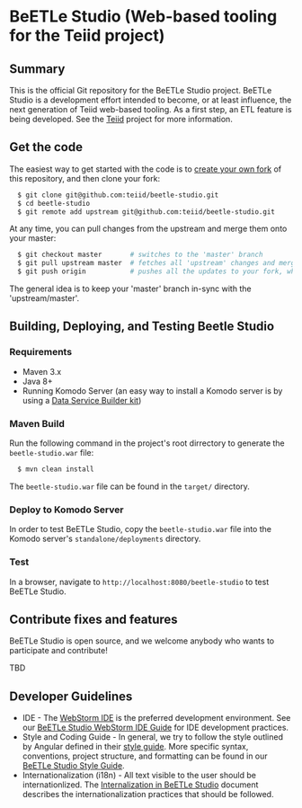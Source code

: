 # BeETLe Studio (Web-based tooling for the Teiid project)

## Summary

This is the official Git repository for the BeETLe Studio project. BeETLe Studio is a development effort 
intended to become, or at least influence, the next generation of Teiid web-based tooling. As a
first step, an ETL feature is being developed. See the [Teiid](http://teiid.jboss.org/) project
for more information.

## Get the code

The easiest way to get started with the code is to [create your own fork](http://help.github.com/forking/)
of this repository, and then clone your fork:
```bash
  $ git clone git@github.com:teiid/beetle-studio.git
  $ cd beetle-studio
  $ git remote add upstream git@github.com:teiid/beetle-studio.git
```
At any time, you can pull changes from the upstream and merge them onto your master:
```bash
  $ git checkout master       # switches to the 'master' branch
  $ git pull upstream master  # fetches all 'upstream' changes and merges 'upstream/master' onto your 'master' branch
  $ git push origin           # pushes all the updates to your fork, which should be in-sync with 'upstream'
```
The general idea is to keep your 'master' branch in-sync with the 'upstream/master'.

## Building, Deploying, and Testing Beetle Studio

### Requirements

- Maven 3.x
- Java 8+
- Running Komodo Server (an easy way to install a Komodo server is by using 
a [Data Service Builder kit](https://developer.jboss.org/wiki/GettingStartedWithDataServicesBuilder))

### Maven Build

Run the following command in the project's root dirrectory to generate the `beetle-studio.war` file:
```bash
  $ mvn clean install
```

The `beetle-studio.war` file can be found in the `target/` directory.

### Deploy to Komodo Server

In order to test BeETLe Studio, copy the `beetle-studio.war` file into the Komodo server's `standalone/deployments` directory.

### Test

In a browser, navigate to `http://localhost:8080/beetle-studio` to test BeETLe Studio.

## Contribute fixes and features

BeETLe Studio is open source, and we welcome anybody who wants to participate and contribute!

TBD

## Developer Guidelines

- IDE - The [WebStorm IDE](https://www.jetbrains.com/webstorm/) is the preferred development environment. See our
[BeETLe Studio WebStorm IDE Guide](https://github.com/teiid/beetle-studio/blob/master/documentation/ide/webstorm-guide.md) for IDE development practices.
- Style and Coding Guide - In general, we try to follow the style outlined by Angular defined
in their [style guide](https://angular.io/guide/styleguide). More specific syntax, conventions,
project structure, and formatting can be found in our [BeETLe Studio Style Guide](https://github.com/teiid/beetle-studio/blob/master/documentation/style-guide/style-guide.md).
- Internationalization (i18n) - All text visible to the user should be internationlized.
The [Internalization in BeETLe Studio](https://github.com/teiid/beetle-studio/blob/master/documentation/i18n/README.md)
document describes the internationalization practices that should be followed.
